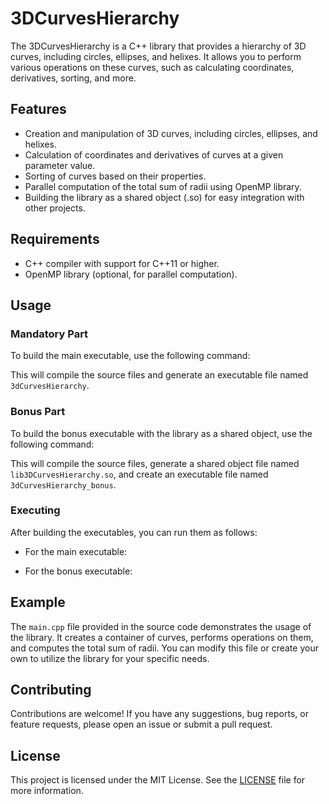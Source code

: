 # 3DCurvesHierarchy

The 3DCurvesHierarchy is a C++ library that provides a hierarchy of 3D curves, including circles, ellipses, and helixes. It allows you to perform various operations on these curves, such as calculating coordinates, derivatives, sorting, and more.

## Features

- Creation and manipulation of 3D curves, including circles, ellipses, and helixes.
- Calculation of coordinates and derivatives of curves at a given parameter value.
- Sorting of curves based on their properties.
- Parallel computation of the total sum of radii using OpenMP library.
- Building the library as a shared object (.so) for easy integration with other projects.

## Requirements

- C++ compiler with support for C++11 or higher.
- OpenMP library (optional, for parallel computation).

## Usage

### Mandatory Part

To build the main executable, use the following command:


This will compile the source files and generate an executable file named `3dCurvesHierarchy`.

### Bonus Part

To build the bonus executable with the library as a shared object, use the following command:


This will compile the source files, generate a shared object file named `lib3DCurvesHierarchy.so`, and create an executable file named `3dCurvesHierarchy_bonus`.

### Executing

After building the executables, you can run them as follows:

- For the main executable:

- For the bonus executable:

## Example

The `main.cpp` file provided in the source code demonstrates the usage of the library. It creates a container of curves, performs operations on them, and computes the total sum of radii. You can modify this file or create your own to utilize the library for your specific needs.

## Contributing

Contributions are welcome! If you have any suggestions, bug reports, or feature requests, please open an issue or submit a pull request.

## License

This project is licensed under the MIT License. See the [LICENSE](LICENSE) file for more information.
